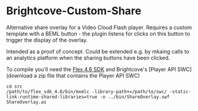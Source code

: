 Brightcove-Custom-Share
=======================

Alternative share overlay for a Video Cloud Flash player. Requires a custom template with a BEML button - the plugin listens for clicks on this button to trigger the display of the overlay.

Intended as a proof of concept. Could be extended e.g. by mkaing calls to an analytics platform when the sharing buttons have been clicked.

To compile you'll need the [Flex 4.6 SDK](http://www.adobe.com/devnet/flex/flex-sdk-download.html) and Brightcove's [Player API SWC](download a zip file that contains the Player API SWC)

    cd src
    /path/to/flex_sdk_4.6/bin/mxmlc -library-path+=/path/to/swc/ -static-link-runtime-shared-libraries=true -o ../bin/ShareOverlay.swf ShareOverlay.as
